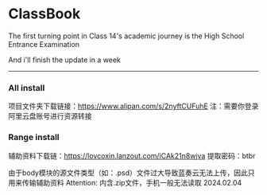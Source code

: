 # ClassBook
The first turning point in Class 14's academic journey is the High School Entrance Examination

And i'll finish the update in a week

---
### All install
项目文件夹下载链接：https://www.alipan.com/s/2nyftCUFuhE
注：需要你登录阿里云盘账号进行资源转接

### Range install
辅助资料下载链：https://lovcoxin.lanzout.com/iCAk21n8wjva
提取密码：btbr

由于body模块的源文件类型（如：.psd）文件过大导致蓝奏云无法上传，因此只用来传输辅助资料
Attention: 内含.zip文件，手机一般无法读取
2024.02.04


